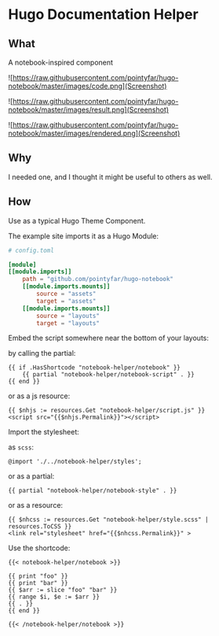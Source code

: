# Hugo Documentation Helper

## What

A notebook-inspired component

![https://raw.githubusercontent.com/pointyfar/hugo-notebook/master/images/code.png](Screenshot)

![https://raw.githubusercontent.com/pointyfar/hugo-notebook/master/images/result.png](Screenshot)

![https://raw.githubusercontent.com/pointyfar/hugo-notebook/master/images/rendered.png](Screenshot)

## Why

I needed one, and I thought it might be useful to others as well.

## How

Use as a typical Hugo Theme Component.

The example site imports it as a Hugo Module:

```toml
# config.toml

[module]
[[module.imports]]
    path = "github.com/pointyfar/hugo-notebook"
    [[module.imports.mounts]]
        source = "assets"
        target = "assets"
    [[module.imports.mounts]]
        source = "layouts"
        target = "layouts"
```

Embed the script somewhere near the bottom of your layouts: 

by calling the partial:

```
{{ if .HasShortcode "notebook-helper/notebook" }}
    {{ partial "notebook-helper/notebook-script" . }}
{{ end }}
```

or as a js resource:
```
{{ $nhjs := resources.Get "notebook-helper/script.js" }}
<script src="{{$nhjs.Permalink}}"></script>
```


Import the stylesheet:

as `scss`:
```
@import './../notebook-helper/styles';
```

or as a partial:
```
{{ partial "notebook-helper/notebook-style" . }}
```

or as a resource:
```
{{ $nhcss := resources.Get "notebook-helper/style.scss" | resources.ToCSS }}
<link rel="stylesheet" href="{{$nhcss.Permalink}}" >
```

Use the shortcode:

```
{{< notebook-helper/notebook >}}

{{ print "foo" }}
{{ print "bar" }}
{{ $arr := slice "foo" "bar" }}
{{ range $i, $e := $arr }}
{{ . }}
{{ end }}

{{< /notebook-helper/notebook >}}
```

